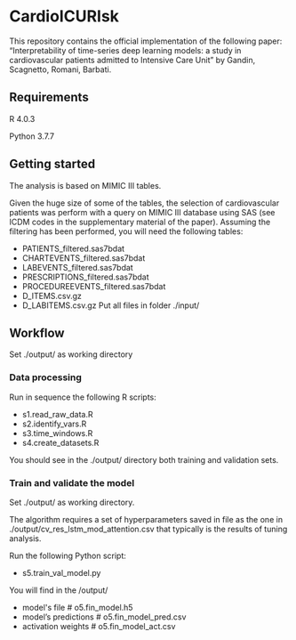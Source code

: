 # CardioICURIsk
This repository contains the official implementation of the following paper: “Interpretability of time-series deep learning models: a study in cardiovascular patients admitted to Intensive Care Unit” by Gandin, Scagnetto, Romani, Barbati.

## Requirements
R 4.0.3

Python 3.7.7

## Getting started
The analysis is based on MIMIC III tables.

Given the huge size of some of the tables, the selection of cardiovascular patients was perform with a query on MIMIC III database using SAS (see ICDM codes in the supplementary material of the paper). Assuming the filtering has been performed, you will need the following tables:
- PATIENTS_filtered.sas7bdat
- CHARTEVENTS_filtered.sas7bdat
- LABEVENTS_filtered.sas7bdat
- PRESCRIPTIONS_filtered.sas7bdat
- PROCEDUREEVENTS_filtered.sas7bdat
- D_ITEMS.csv.gz
- D_LABITEMS.csv.gz
Put all files in folder ./input/

## Workflow
Set ./output/ as working directory

### Data processing
Run in sequence the following R scripts:
- s1.read_raw_data.R
- s2.identify_vars.R
- s3.time_windows.R
- s4.create_datasets.R

You should see in the ./output/ directory both training and validation sets.

### Train and validate the model
Set ./output/ as working directory.

The algorithm requires a set of hyperparameters saved in file as the one in ./output/cv_res_lstm_mod_attention.csv that typically is the results of tuning analysis.

Run the following Python script:
- s5.train_val_model.py

You will find in the /output/ 
- model's file # o5.fin_model.h5
- model’s predictions # o5.fin_model_pred.csv
- activation weights # o5.fin_model_act.csv

